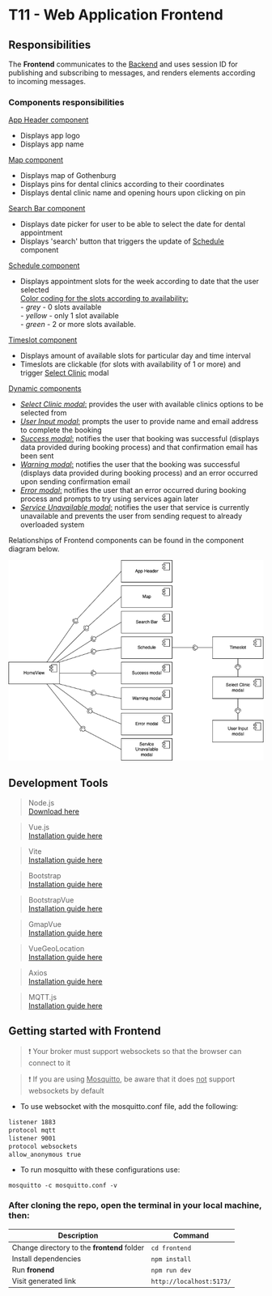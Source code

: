 # T11 - Web Application Frontend

## Responsibilities

The **Frontend** communicates to the [Backend](../backend/README.md) and uses session ID for publishing and subscribing to messages, and renders elements according to incoming messages.

### Components responsibilities

<ins>App Header component</ins>
- Displays app logo
- Displays app name

<ins>Map component</ins>
- Displays map of Gothenburg
- Displays pins for dental clinics according to their coordinates
- Displays dental clinic name and opening hours upon clicking on pin

<ins>Search Bar component</ins>
- Displays date picker for user to be able to select the date for dental appointment
- Displays 'search' button that triggers the update of <ins>Schedule</ins> component

<ins>Schedule component</ins>
- Displays appointment slots for the week according to date that the user selected <br/>
<ins>Color coding for the slots according to availability:</ins><br/>
        - *grey* - 0 slots available<br/>
        - *yellow* - only 1 slot available<br/>
        - *green* - 2 or more slots available.

<ins>Timeslot component</ins>
- Displays amount of available slots for particular day and time interval
- Timeslots are clickable (for slots with availability of 1 or more) and trigger <ins>Select Clinic</ins> modal

<ins>Dynamic components</ins>
- <ins>*Select Clinic modal*:</ins> provides the user with available clinics options to be selected from
- <ins>*User Input modal*:</ins> prompts the user to provide name and email address to complete the booking
- <ins>*Success modal*:</ins> notifies the user that booking was successful (displays data provided during booking process) and that confirmation email has been sent
- <ins>*Warning modal*:</ins> notifies the user that the booking was successful (displays data provided during booking process) and an error occurred upon sending confirmation email
- <ins>*Error modal*:</ins> notifies the user that an error occurred during booking process and prompts to try using services again later
- <ins>*Service Unavailable modal*:</ins> notifies the user that service is currently unavailable and prevents the user from sending request to already overloaded system

Relationships of Frontend components can be found in the component diagram below.

![Component diagram](./assets/README_component_diagram.png)

## Development Tools
> Node.js <br> [Download here](https://nodejs.org/en/)

> Vue.js <br> [Installation guide here](https://vuejs.org/)

> Vite <br> [Installation guide here](https://vitejs.dev/)

> Bootstrap <br> [Installation guide here](https://getbootstrap.com/)

> BootstrapVue <br> [Installation guide here](https://bootstrap-vue.org/)

> GmapVue <br> [Installation guide here](https://diegoazh.github.io/gmap-vue/#v2-0-0)

> VueGeoLocation <br> [Installation guide here](https://console.cloud.google.com/welcome?project=clinics-368621&authuser=0&organizationId=1043303994003)

> Axios <br> [Installation guide here](https://axios-http.com/)

> MQTT.js <br> [Installation guide here](https://www.npmjs.com/package/mqtt)

## Getting started with Frontend

> ❗ Your broker must support websockets so that the browser can connect to it

> ❗ If you are using <ins>Mosquitto</ins>, be aware that it does <ins>not</ins> support websockets by default 

- To use websocket with the mosquitto.conf file, add the following:

```
listener 1883
protocol mqtt
listener 9001
protocol websockets
allow_anonymous true
```

- To run mosquitto with these configurations use: 

```
mosquitto -c mosquitto.conf -v
```

### After cloning the repo, open the terminal in your local machine, then:

|                   Description               |          Command         |
|---------------------------------------------|--------------------------|
| Change directory to the **frontend** folder | `cd frontend`            |
| Install dependencies                        | `npm install`            |
| Run **fronend**                             | `npm run dev`            |
| Visit generated link                        | `http://localhost:5173/` |